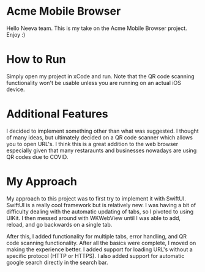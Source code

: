 # Acme Mobile Browser 
Hello Neeva team. This is my take on the Acme Mobile Browser project. Enjoy :)


# How to Run
Simply open my project in xCode and run. Note that the QR code scanning functionality won't be usable unless you are running on an actual iOS device.


# Additional Features
I decided to implement something other than what was suggested. I thought of many ideas, but ultimately decided on a QR code scanner which allows you to open URL's. I think this is a great addition to the web browser especially given that many restaraunts and businesses nowadays are using QR codes due to COVID.

# My Approach
My approach to this project was to first try to implement it with SwiftUI. SwiftUI is a really cool framework but is relatively new. I was having a bit of difficulty dealing with the automatic updating of tabs, so I pivoted to using UIKit. I then messed around with WKWebView until I was able to add, reload, and go backwards on a single tab. 

After this, I added functionality for multiple tabs, error handling, and QR code scanning functionality. After all the basics were complete, I moved on making the experience better. I added support for loading URL's without a specific protocol (HTTP or HTTPS). I also added support for automatic google search directly in the search bar.



